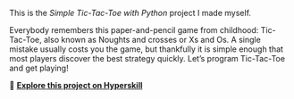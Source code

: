 This is the *Simple Tic-Tac-Toe with Python* project I made myself.


<p>Everybody remembers this paper-and-pencil game from childhood: Tic-Tac-Toe, also known as Noughts and crosses or Xs and Os. A single mistake usually costs you the game, but thankfully it is simple enough that most players discover the best strategy quickly. Let’s program Tic-Tac-Toe and get playing!</p>

🔗 **[Explore this project on Hyperskill](https://hyperskill.org/projects/73)**
